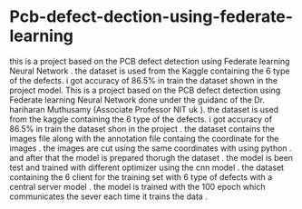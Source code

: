 # Pcb-defect-dection-using-federate-learning
this is a project based on the PCB defect detection using Federate learning Neural Network . the dataset is used from the Kaggle containing the 6 type of the defects. i  got accuracy of 86.5% in train the dataset shown in the project model.
This is a project based on the PCB defect detection using Federate learning Neural Network done under the guidanc of the Dr. hariharan Muthusamy (Associate Professor NIT uk ). the dataset is used from the kaggle containing the 6 type of the defects. i got accuracy of 86.5% in train the dataset shon in the project . the dataset contains the images file along with the annotation file containg the coordinate for the images . the images are cut using the same coordinates with using python . and after that the model is prepared thorugh the dataset . the model is been test and trained with different optimizer using the cnn model .
the dataset containing the 6 client for the training set with 6 type of defects with a central server model . the model is trained with the 100 epoch which communicates the sever each time it trains the data .
